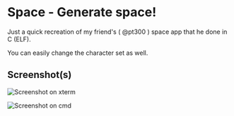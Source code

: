 # Space - Generate space!

Just a quick recreation of my friend's ( @pt300 ) space app that he done in C (ELF).

You can easily change the character set as well.

## Screenshot(s)

![Screenshot on xterm](http://didi.wilomgfx.net/p/space_xterm.png)

![Screenshot on cmd](http://didi.wilomgfx.net/p/space_win.png)
